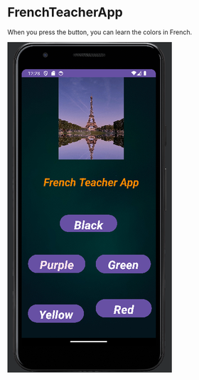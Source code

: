 # FrenchTeacherApp


When you press the button, you can learn the colors in French.

 ![](french.png) 

